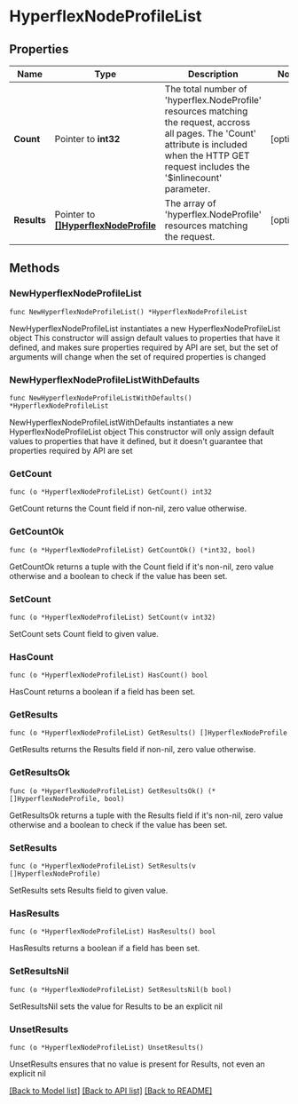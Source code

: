 # HyperflexNodeProfileList

## Properties

Name | Type | Description | Notes
------------ | ------------- | ------------- | -------------
**Count** | Pointer to **int32** | The total number of &#39;hyperflex.NodeProfile&#39; resources matching the request, accross all pages. The &#39;Count&#39; attribute is included when the HTTP GET request includes the &#39;$inlinecount&#39; parameter. | [optional] 
**Results** | Pointer to [**[]HyperflexNodeProfile**](hyperflex.NodeProfile.md) | The array of &#39;hyperflex.NodeProfile&#39; resources matching the request. | [optional] 

## Methods

### NewHyperflexNodeProfileList

`func NewHyperflexNodeProfileList() *HyperflexNodeProfileList`

NewHyperflexNodeProfileList instantiates a new HyperflexNodeProfileList object
This constructor will assign default values to properties that have it defined,
and makes sure properties required by API are set, but the set of arguments
will change when the set of required properties is changed

### NewHyperflexNodeProfileListWithDefaults

`func NewHyperflexNodeProfileListWithDefaults() *HyperflexNodeProfileList`

NewHyperflexNodeProfileListWithDefaults instantiates a new HyperflexNodeProfileList object
This constructor will only assign default values to properties that have it defined,
but it doesn't guarantee that properties required by API are set

### GetCount

`func (o *HyperflexNodeProfileList) GetCount() int32`

GetCount returns the Count field if non-nil, zero value otherwise.

### GetCountOk

`func (o *HyperflexNodeProfileList) GetCountOk() (*int32, bool)`

GetCountOk returns a tuple with the Count field if it's non-nil, zero value otherwise
and a boolean to check if the value has been set.

### SetCount

`func (o *HyperflexNodeProfileList) SetCount(v int32)`

SetCount sets Count field to given value.

### HasCount

`func (o *HyperflexNodeProfileList) HasCount() bool`

HasCount returns a boolean if a field has been set.

### GetResults

`func (o *HyperflexNodeProfileList) GetResults() []HyperflexNodeProfile`

GetResults returns the Results field if non-nil, zero value otherwise.

### GetResultsOk

`func (o *HyperflexNodeProfileList) GetResultsOk() (*[]HyperflexNodeProfile, bool)`

GetResultsOk returns a tuple with the Results field if it's non-nil, zero value otherwise
and a boolean to check if the value has been set.

### SetResults

`func (o *HyperflexNodeProfileList) SetResults(v []HyperflexNodeProfile)`

SetResults sets Results field to given value.

### HasResults

`func (o *HyperflexNodeProfileList) HasResults() bool`

HasResults returns a boolean if a field has been set.

### SetResultsNil

`func (o *HyperflexNodeProfileList) SetResultsNil(b bool)`

 SetResultsNil sets the value for Results to be an explicit nil

### UnsetResults
`func (o *HyperflexNodeProfileList) UnsetResults()`

UnsetResults ensures that no value is present for Results, not even an explicit nil

[[Back to Model list]](../README.md#documentation-for-models) [[Back to API list]](../README.md#documentation-for-api-endpoints) [[Back to README]](../README.md)


